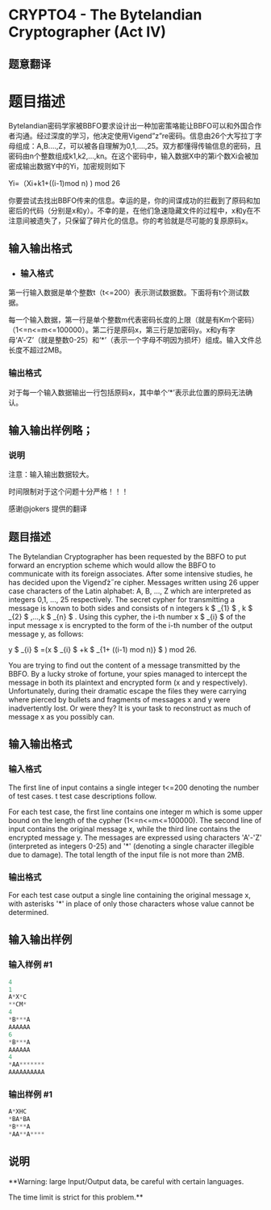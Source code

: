 # CRYPTO4 - The Bytelandian Cryptographer (Act IV)

## 题意翻译

# 题目描述

Bytelandian密码学家被BBFO要求设计出一种加密策咯能让BBFO可以和外国合作者沟通。经过深度的学习，他决定使用Vigend”z”re密码。信息由26个大写拉丁字母组成：A,B....,Z，可以被各自理解为0,1,....,25。双方都懂得传输信息的密码，且密码由n个整数组成k1,k2,...,kn。在这个密码中，输入数据X中的第i个数Xi会被加密成输出数据Y中的Yi，加密规则如下

Yi=（Xi+k1+((i-1)mod n) ) mod 26

你要尝试去找出BBFO传来的信息。幸运的是，你的间谍成功的拦截到了原码和加密后的代码（分别是x和y）。不幸的是，在他们急速隐藏文件的过程中，x和y在不注意间被遗失了，只保留了碎片化的信息。你的考验就是尽可能的复原原码x。

## 输入输出格式

- ### 输入格式

第一行输入数据是单个整数t（t<=200）表示测试数据数。下面将有t个测试数据。

每一个输入数据，第一行是单个整数m代表密码长度的上限（就是有Km个密码）（1<=n<=m<=100000）。第二行是原码x，第三行是加密码y。x和y有字母‘A’-‘Z’（就是整数0-25）和‘*’（表示一个字母不明因为损坏）组成。输入文件总长度不超过2MB。

### 输出格式

对于每一个输入数据输出一行包括原码x，其中单个‘*’表示此位置的原码无法确认。

## 输入输出样例略；

### 说明

注意：输入输出数据较大。

时间限制对于这个问题十分严格！！！

感谢@jokers 提供的翻译

## 题目描述

The Bytelandian Cryptographer has been requested by the BBFO to put forward an encryption scheme which would allow the BBFO to communicate with its foreign associates. After some intensive studies, he has decided upon the Vigenďż˝re cipher. Messages written using 26 upper case characters of the Latin alphabet: A, B, ..., Z which are interpreted as integers 0,1, ..., 25 respectively. The secret cypher for transmitting a message is known to both sides and consists of n integers k $ _{1} $ , k $ _{2} $ ,...,k $ _{n} $ . Using this cypher, the i-th number x $ _{i} $ of the input message x is encrypted to the form of the i-th number of the output message y, as follows:

y $ _{i} $ =(x $ _{i} $ +k $ _{1+ ((i-1) mod n)} $ ) mod 26.

You are trying to find out the content of a message transmitted by the BBFO. By a lucky stroke of fortune, your spies managed to intercept the message in both its plaintext and encrypted form (x and y respectively). Unfortunately, during their dramatic escape the files they were carrying where pierced by bullets and fragments of messages x and y were inadvertently lost. Or were they? It is your task to reconstruct as much of message x as you possibly can.

## 输入输出格式

### 输入格式

The first line of input contains a single integer t<=200 denoting the number of test cases. t test case descriptions follow.

For each test case, the first line contains one integer m which is some upper bound on the length of the cypher (1<=n<=m<=100000). The second line of input contains the original message x, while the third line contains the encrypted message y. The messages are expressed using characters 'A'-'Z' (interpreted as integers 0-25) and '\*' (denoting a single character illegible due to damage). The total length of the input file is not more than 2MB.

### 输出格式

For each test case output a single line containing the original message x, with asterisks '\*' in place of only those characters whose value cannot be determined.

## 输入输出样例

### 输入样例 #1

```cpp
4
1
A*X*C
**CM*
4
*B***A
AAAAAA
6
*B***A
AAAAAA
4
*AA*******
AAAAAAAAAA
```


### 输出样例 #1

```cpp
A*XHC
*BA*BA
*B***A
*AA**A****
```


## 说明

**Warning: large Input/Output data, be careful with certain languages.

The time limit is strict for this problem.**

